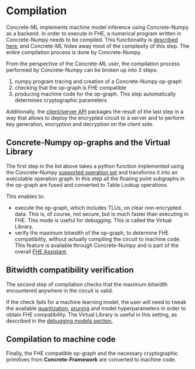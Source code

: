 # Compilation

Concrete-ML implements machine model inference using Concrete-Numpy as a backend. In order to execute in FHE, a numerical program written in Concrete-Numpy needs to be compiled. This functionality is [described here](https://docs.zama.ai/concrete-numpy/introduction/compiling_and_executing), and Concrete-ML hides away most of the complexity of this step. The entire compilation process is done by Concrete-Numpy.

From the perspective of the Concrete-ML user, the compilation process performed by Concrete-Numpy can be broken up into 3 steps:

1. numpy program tracing and creation of a Concrete-Numpy op-graph
1. checking that the op-graph is FHE compatible
1. producing machine code for the op-graph. This step automatically determines cryptographic parameters

Additionally, the [client/server API](client_server.md) packages the result of the last step in a way that allows to deploy the encrypted circuit to a server and to perform key generation, encryption and decryption on the client side.

## **Concrete-Numpy** op-graphs and the Virtual Library

The first step in the list above takes a python function implemented using the Concrete-Numpy [supported operation set](https://docs.zama.ai/concrete-numpy/how-to/numpy_support) and transforms it into an executable operation graph. In this step all the floating point subgraphs in the op-graph are fused and converted to Table Lookup operations.

This enables to:

- execute the op-graph, which includes TLUs, on clear non-encrypted data. This is, of course, not secure, but is much faster than executing in FHE. This mode is useful for debugging. This is called the Virtual Library.
- verify the maximum bitwidth of the op-graph, to determine FHE compatibility, without actually compiling the circuit to machine code. This feature is available through Concrete-Numpy and is part of the overall [FHE Assistant](../deep-learning/fhe_assistant.md).

## Bitwidth compatibility verification

The second step of compilation checks that the maximum bitwidth encountered anywhere in the circuit is valid.

If the check fails for a machine learning model, the user will need to tweak the available [quantization](quantization.md), [pruning](pruning.md) and model hyperparameters in order to obtain FHE compatibility. The Virtual Library is useful in this setting, as described in the [debugging models section.](../deep-learning/fhe_assistant.md)

## Compilation to machine code

Finally, the FHE compatible op-graph and the necessary cryptographic primitives from **Concrete-Framework** are converted to machine code.






